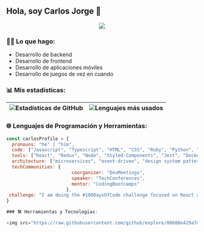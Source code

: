 ## Hola, soy Carlos Jorge 👋

<p align="center">
  <img src="https://readme-typing-svg.herokuapp.com/?lines=Full-Stack%20Developer;Experienced%20in%20Mobile%20and%20Web%20Apps;Always%20learning%20new%20things&font=Fira%20Code&center=true&width=440&height=45&color=4D96FF&vCenter=true&size=22">
</p>

### 👨‍💻 Lo que hago:
- Desarrollo de backend
- Desarrollo de frontend
- Desarrollo de aplicaciones móviles
- Desarrollo de juegos de vez en cuando

### 📊 Mis estadísticas:

| ![Estadísticas de GitHub](https://github-readme-stats.vercel.app/api?username=rcarlosjorge&show_icons=true&theme=tokyonight) | ![Lenguajes más usados](https://github-readme-stats.vercel.app/api/top-langs/?username=rcarlosjorge&layout=compact&hide_border=true&theme=tokyonight) |
| ------------- | ------------- |

### 🌐 Lenguajes de Programación y Herramientas:

```javascript
const carlosProfile = {
  pronouns: "he" | "him",
  code: ["Javascript", "Typescript", "HTML", "CSS", "Ruby", "Python", "Java", "C++"],
  tools: ["React", "Redux", "Node", "Styled-Components", "Jest", "Docker"],
  architecture: ["microservices", "event-driven", "design system pattern"],
  techCommunities: {
                        coorganizer: "DevMeetings",
                        speaker: "TechConferences",
                        mentor: "CodingBootcamps"
                      },
 challenge: "I am doing the #100DaysOfCode challenge focused on React and Typescript"
}

### 🛠️ Herramientas y Tecnologías:

<img src="https://raw.githubusercontent.com/github/explore/80688e429a7d4ef2fca1e82350fe8e3517d3494d/topics/javascript/javascript.png" height="25"> <img src="https://raw.githubusercontent.com/github/explore/80688e429a7d4ef2fca1e82350fe8e3517d3494d/topics/vue/vue.png" height="25"> <img src="https://raw.githubusercontent.com/github/explore/80688e429a7d4ef2fca1e82350fe8e3517d3494d/topics/react/react.png" height="25"> <img src="https://raw.githubusercontent.com/github/explore/80688e429a7d4ef2fca1e82350fe8e3517d3494d/topics/graphql/graphql.png" height="25"> <img src="https://raw.githubusercontent.com/github/explore/80688e429a7d4ef2fca1e82350fe8e3517d3494d/topics/nodejs/nodejs.png" height="25"> <img src="https://raw.githubusercontent.com/github/explore/80688e429a7d4ef2fca1e82350fe8e3517d3494d/topics/cpp/cpp.png" height="25"> <img src="https://raw.githubusercontent.com/github/explore/80688e429a7d4ef2fca1e82350fe8e3517d3494d/topics/python/python.png" height="25"> <img src="https://raw.githubusercontent.com/github/explore/80688e429a7d4ef2fca1e82350fe8e3517d3494d/topics/mysql/mysql.png" height="25"> <img src="https://raw.githubusercontent.com/github/explore/80688e429a7d4ef2fca1e82350fe8e3517d3494d/topics/firebase/firebase.png" height="25"> <img src="https://raw.githubusercontent.com/github/explore/80688e429a7d4ef2fca1e82350fe8e3517d3494d/topics/git/git.png" height="25">

